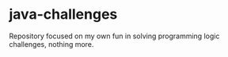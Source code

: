 # java-challenges
Repository focused on my own fun in solving programming logic challenges, nothing more.
